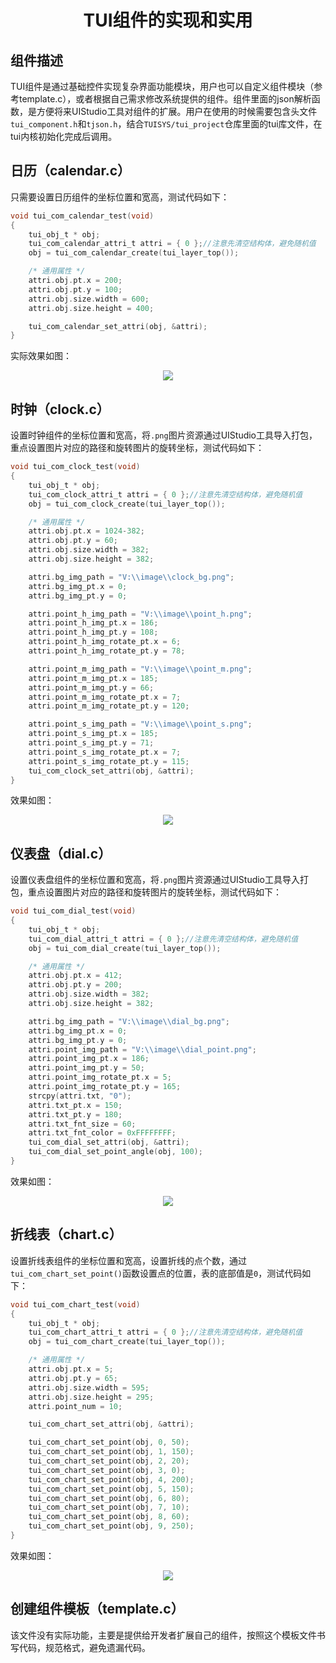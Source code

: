<h1 align="center"> TUI组件的实现和实用 </h1>

## 组件描述
TUI组件是通过基础控件实现复杂界面功能模块，用户也可以自定义组件模块（参考template.c），或者根据自己需求修改系统提供的组件。组件里面的json解析函数，是方便将来UIStudio工具对组件的扩展。用户在使用的时候需要包含头文件`tui_component.h`和`tjson.h`，结合`TUISYS/tui_project`仓库里面的tui库文件，在tui内核初始化完成后调用。

## 日历（calendar.c）
只需要设置日历组件的坐标位置和宽高，测试代码如下：
``` c
void tui_com_calendar_test(void)
{
	tui_obj_t * obj;
	tui_com_calendar_attri_t attri = { 0 };//注意先清空结构体，避免随机值
	obj = tui_com_calendar_create(tui_layer_top());

	/* 通用属性 */
	attri.obj.pt.x = 200;
	attri.obj.pt.y = 100;
	attri.obj.size.width = 600;
	attri.obj.size.height = 400;

	tui_com_calendar_set_attri(obj, &attri);
}
```
实际效果如图：
<p align="center">
<img src="https://gitee.com/tuisys/image/raw/main/calendar.gif">
</p>

## 时钟（clock.c）
设置时钟组件的坐标位置和宽高，将`.png`图片资源通过UIStudio工具导入打包，重点设置图片对应的路径和旋转图片的旋转坐标，测试代码如下：
``` c
void tui_com_clock_test(void)
{
	tui_obj_t * obj;
	tui_com_clock_attri_t attri = { 0 };//注意先清空结构体，避免随机值
	obj = tui_com_clock_create(tui_layer_top());

	/* 通用属性 */
	attri.obj.pt.x = 1024-382;
	attri.obj.pt.y = 60;
	attri.obj.size.width = 382;
	attri.obj.size.height = 382;

	attri.bg_img_path = "V:\\image\\clock_bg.png";
	attri.bg_img_pt.x = 0;
	attri.bg_img_pt.y = 0;

	attri.point_h_img_path = "V:\\image\\point_h.png";
	attri.point_h_img_pt.x = 186;
	attri.point_h_img_pt.y = 108;
	attri.point_h_img_rotate_pt.x = 6;
	attri.point_h_img_rotate_pt.y = 78;

	attri.point_m_img_path = "V:\\image\\point_m.png";
	attri.point_m_img_pt.x = 185;
	attri.point_m_img_pt.y = 66;
	attri.point_m_img_rotate_pt.x = 7;
	attri.point_m_img_rotate_pt.y = 120;

	attri.point_s_img_path = "V:\\image\\point_s.png";
	attri.point_s_img_pt.x = 185;
	attri.point_s_img_pt.y = 71;
	attri.point_s_img_rotate_pt.x = 7;
	attri.point_s_img_rotate_pt.y = 115;
	tui_com_clock_set_attri(obj, &attri);
}
```
效果如图：
<p align="center">
<img src="https://gitee.com/tuisys/image/raw/main/clock.gif">
</p>

## 仪表盘（dial.c）
设置仪表盘组件的坐标位置和宽高，将`.png`图片资源通过UIStudio工具导入打包，重点设置图片对应的路径和旋转图片的旋转坐标，测试代码如下：
``` c
void tui_com_dial_test(void)
{
	tui_obj_t * obj;
	tui_com_dial_attri_t attri = { 0 };//注意先清空结构体，避免随机值
	obj = tui_com_dial_create(tui_layer_top());

	/* 通用属性 */
	attri.obj.pt.x = 412;
	attri.obj.pt.y = 200;
	attri.obj.size.width = 382;
	attri.obj.size.height = 382;

	attri.bg_img_path = "V:\\image\\dial_bg.png";
	attri.bg_img_pt.x = 0;
	attri.bg_img_pt.y = 0;
	attri.point_img_path = "V:\\image\\dial_point.png";
	attri.point_img_pt.x = 186;
	attri.point_img_pt.y = 50;
	attri.point_img_rotate_pt.x = 5;
	attri.point_img_rotate_pt.y = 165;
	strcpy(attri.txt, "0");
	attri.txt_pt.x = 150;
	attri.txt_pt.y = 180;
	attri.txt_fnt_size = 60;
	attri.txt_fnt_color = 0xFFFFFFFF;
	tui_com_dial_set_attri(obj, &attri);
	tui_com_dial_set_point_angle(obj, 100);
}
```
效果如图：
<p align="center">
<img src="https://gitee.com/tuisys/image/raw/main/dial.gif">
</p>

## 折线表（chart.c）
设置折线表组件的坐标位置和宽高，设置折线的点个数，通过`tui_com_chart_set_point()`函数设置点的位置，表的底部值是`0`，测试代码如下：
``` c
void tui_com_chart_test(void)
{
	tui_obj_t * obj;
	tui_com_chart_attri_t attri = { 0 };//注意先清空结构体，避免随机值
	obj = tui_com_chart_create(tui_layer_top());

	/* 通用属性 */
	attri.obj.pt.x = 5;
	attri.obj.pt.y = 65;
	attri.obj.size.width = 595;
	attri.obj.size.height = 295;
	attri.point_num = 10;

	tui_com_chart_set_attri(obj, &attri);

	tui_com_chart_set_point(obj, 0, 50);
	tui_com_chart_set_point(obj, 1, 150);
	tui_com_chart_set_point(obj, 2, 20);
	tui_com_chart_set_point(obj, 3, 0);
	tui_com_chart_set_point(obj, 4, 200);
	tui_com_chart_set_point(obj, 5, 150);
	tui_com_chart_set_point(obj, 6, 80);
	tui_com_chart_set_point(obj, 7, 10);
	tui_com_chart_set_point(obj, 8, 60);
	tui_com_chart_set_point(obj, 9, 250);
}
```
效果如图：
<p align="center">
<img src="https://gitee.com/tuisys/image/raw/main/chart.gif">
</p>

## 创建组件模板（template.c）
该文件没有实际功能，主要是提供给开发者扩展自己的组件，按照这个模板文件书写代码，规范格式，避免遗漏代码。

